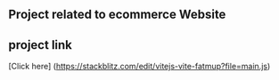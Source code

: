  ## Project related to ecommerce Website

 ## project link

[Click here] (https://stackblitz.com/edit/vitejs-vite-fatmup?file=main.js)

